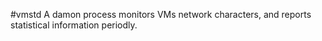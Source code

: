 #vmstd
A damon process monitors VMs network characters,
and reports statistical information periodly.
